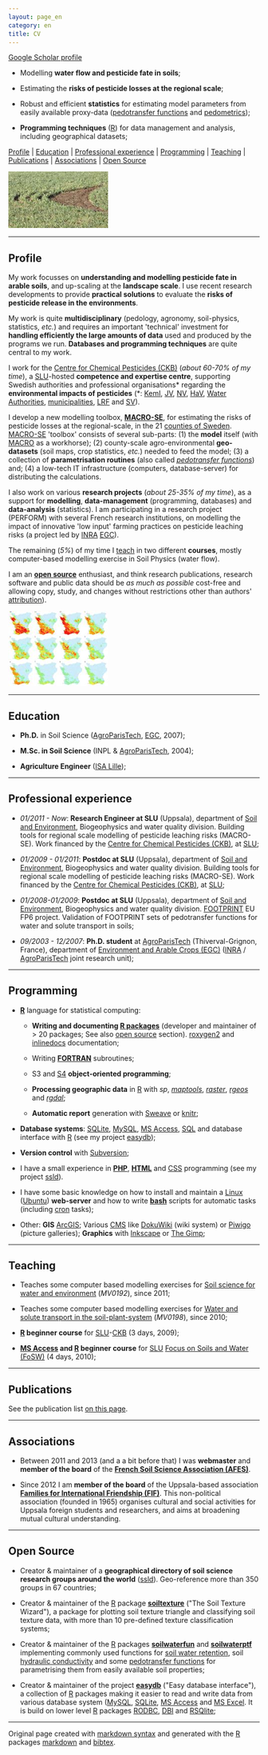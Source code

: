 ```yaml
---
layout: page_en
category: en
title: CV
---
```


[Google Scholar profile][] 

*   Modelling **water flow and pesticide fate in soils**; 

*   Estimating the **risks of pesticide losses at the regional scale**;

*   Robust and efficient **statistics** for estimating model 
    parameters from easily available proxy-data 
    ([pedotransfer functions][] and [pedometrics][]);

*   **Programming techniques** ([R][]) for data management 
    and analysis, including geographical datasets;


[Profile](#profile) | [Education](#education) | 
[Professional experience](#professionalexperience) | 
[Programming](#programming) | [Teaching](#teaching) | 
[Publications](#publications) | 
[Associations](#associations) | [Open Source](#opensource) 

![A field of cereals in spring](_images/20120427_24-c-m2-s_wheat.jpg "A field of cereals in spring")


- - - - - - - - - - - - - - - - - - - - - - - - - - - - - - - - -
Profile    <a name="profile"></a>
-------

My work focusses on **understanding and modelling pesticide fate 
in arable soils**, and up-scaling at the **landscape scale**. I 
use recent research developments to provide **practical solutions** 
to evaluate the **risks of pesticide release in the environments**.

My work is quite **multidisciplinary** (pedology, agronomy, 
soil-physics, statistics, _etc._) and requires an important 
'technical' investment for **handling efficiently the large amounts 
of data** used and produced by the programs we run. **Databases and 
programming techniques** are quite central to my work. 

I work for the [Centre for Chemical Pesticides (CKB)][] (_about 
60-70% of my time_), a [SLU][]-hosted **competence and expertise 
centre**, supporting Swedish authorities and professional organisations\* 
regarding the **environmental impacts of pesticides** (\*: [KemI][], 
[JV][], [NV][], [HaV][], [Water Authorities][], [municipalities][], 
[LRF][] and [SV][]). 

I develop a new modelling toolbox, **[MACRO-SE][]**, for estimating 
the risks of pesticide losses at the regional-scale, in the 21 
[counties of Sweden][]. [MACRO-SE][] 'toolbox' consists of several 
sub-parts: 
(1) the **model** itself (with [MACRO][] as a workhorse); 
(2) county-scale agro-environmental **geo-datasets** (soil maps, crop 
statistics, _etc._) needed to feed the model; 
(3) a collection of **parametrisation routines** (also called 
_[pedotransfer functions][]_) and; 
(4) a low-tech IT infrastructure (computers, database-server) for 
distributing the calculations. 

I also work on various **research projects** (_about 25-35% of my 
time_), as a support for **modelling**, **data-management** 
(programming, databases) and **data-analysis** (statistics). I am 
participating in a research project (PERFORM) with several French 
research institutions, on modelling the impact of innovative 'low 
input' farming practices on pesticide leaching risks (a project 
led by [INRA][] [EGC][]).

The remaining (_5%_) of my time I [teach](#teaching) in two different 
**courses**, mostly computer-based modelling exercise in Soil Physics 
(water flow).

I am an **[open source][]** enthusiast, and think research publications, 
research software and public data should be _as much as possible_ 
cost-free and allowing copy, study, and changes without restrictions 
other than authors' [attribution][]). 

![Time series of pesticide losses at the landscape scale](_images/timeSeries_IPU_SW_avg-s.jpg "Time series of pesticide losses at the landscape scale")

- - - - - - - - - - - - - - - - - - - - - - - - - - - - - - - - -
Education    <a name="education"></a>
---------

*   **Ph.D.** in Soil Science ([AgroParisTech][], [EGC][], 2007);

*   **M.Sc. in Soil Science** (INPL & [AgroParisTech][], 2004);

*   **Agriculture Engineer** ([ISA Lille][]);


- - - - - - - - - - - - - - - - - - - - - - - - - - - - - - - - -
Professional experience    <a name="professionalexperience"></a>
-----------------------

*   _01/2011 - Now_: **Research Engineer at SLU** (Uppsala), department of 
    [Soil and Environment][], Biogeophysics and water quality division. 
    Building tools for regional scale modelling of pesticide 
    leaching risks (MACRO-SE). Work financed by the 
    [Centre for Chemical Pesticides (CKB)][], at [SLU][];
    
*   _01/2009 - 01/2011_: **Postdoc at SLU** (Uppsala), department of 
    [Soil and Environment][], Biogeophysics and water quality division. 
    Building tools for regional scale modelling of pesticide 
    leaching risks (MACRO-SE). Work financed by the 
    [Centre for Chemical Pesticides (CKB)][], at [SLU][];
   
*   _01/2008-01/2009_: **Postdoc at SLU** (Uppsala), department of 
    [Soil and Environment][], Biogeophysics and water quality division. 
    [FOOTPRINT][] EU FP6 project. Validation of FOOTPRINT sets of 
    pedotransfer functions for water and solute transport in soils;

*   _09/2003 - 12/2007_: **Ph.D. student** at 
    [AgroParisTech][] (Thiverval-Grignon, France), department of 
    [Environment and Arable Crops (EGC)][] ([INRA][] / 
    [AgroParisTech][] joint research unit);


- - - - - - - - - - - - - - - - - - - - - - - - - - - - - - - - -
Programming    <a name="programming"></a>
-----------

*   **[R][]** language for statistical computing:
    
    *   **Writing and documenting [R packages][]** (developer and 
        maintainer of > 20 packages; See also [open source](#opensource) 
        section). [roxygen2][] and [inlinedocs][] documentation;
    
    *   Writing **[FORTRAN][]** subroutines;
    
    *   S3 and [S4][] **object-oriented programming**;
    
    *   **Processing geographic data** in [R][] with _sp_, _[maptools][]_, 
        _[raster][]_, _[rgeos][]_ and _[rgdal][]_;
    
    *   **Automatic report** generation with [Sweave][] or [knitr][];
    
*   **Database systems**: [SQLite][], [MySQL][], [MS Access][], 
    [SQL][] and database interface with [R][] (see my project 
    [easydb][]);
    
*   **Version control** with [Subversion][];
    
*   I have a small experience in **[PHP][]**, **[HTML][]** and 
    [CSS][] programming (see my project [ssld][]).

*   I have some basic knowledge on how to install and maintain 
    a [Linux][] ([Ubuntu][]) **web-server** and how to write 
    **[bash][]** scripts for automatic tasks (including [cron][] 
    tasks);

*   Other: **GIS** [ArcGIS][]; Various [CMS][] like [DokuWiki][] 
    (wiki system) or [Piwigo][] (picture galleries); **Graphics** 
    with [Inkscape] or [The Gimp][]; 


- - - - - - - - - - - - - - - - - - - - - - - - - - - - - - - - -
Teaching    <a name="teaching"></a>
--------

*   Teaches some computer based modelling exercises for 
    [Soil science for water and environment][] (_MV0192_), since 
    2011;
    
*   Teaches some computer based modelling exercises for 
    [Water and solute transport in the soil-plant-system][] 
    (_MV0198_), since 2010;
    
*   **[R][] beginner course** for [SLU][]-[CKB][] (3 days, 2009);

*   **[MS Access][] and [R][] beginner course** for [SLU][] 
    [Focus on Soils and Water (FoSW)][] (4 days, 2010);


- - - - - - - - - - - - - - - - - - - - - - - - - - - - - - - - -
Publications    <a name="publications"></a>
------------

See the publication list [on this page](/en/Publications/).



- - - - - - - - - - - - - - - - - - - - - - - - - - - - - - - - -
Associations    <a name="associations"></a>
------------

*   Between 2011 and 2013 (and a a bit before that) I was **webmaster** 
    and **member of the board** of the **[French Soil Science Association (AFES)][]**. 
    
*   Since 2012 I am **member of the board** of the Uppsala-based 
    association **[Families for International Friendship (FIF)][]**. 
    This non-political association (founded in 1965) organises 
    cultural and social activities for Uppsala foreign students 
    and researchers, and aims at broadening mutual cultural 
    understanding.


- - - - - - - - - - - - - - - - - - - - - - - - - - - - - - - - -
Open Source    <a name="opensource"></a>
-----------

*   Creator & maintainer of a **geographical directory of soil science 
    research groups around the world** ([ssld][]). Geo-reference 
    more than 350 groups in 67 countries;
    
*   Creator & maintainer of the [R][] package **[soiltexture][]** 
    ("The Soil Texture Wizard"), a package for plotting soil texture 
    triangle and classifying soil texture data, with more than 10 
    pre-defined texture classification systems;
    
*   Creator & maintainer of the [R][] packages **[soilwaterfun][]** 
    and **[soilwaterptf][]** implementing commonly used functions 
    for [soil water retention][], soil [hydraulic conductivity][] 
    and some [pedotransfer functions][] for parametrising them from 
    easily available soil properties;
    
*   Creator & maintainer of the project **[easydb][]** ("Easy 
    database interface"), a collection of [R][] packages making it 
    easier to read and write data from various database system 
    ([MySQL][], [SQLite][], [MS Access][] and [MS Excel][]. It is build 
    on lower level [R][] packages [RODBC][], [DBI][] and [RSQlite][];


- - - - - - - - - - - - - - - - - - - - - - - - - - - - - - - - -
Original page created with [markdown syntax][] and generated with 
the [R][] packages [markdown][] and [bibtex][].

<!--- Links (general) -->
[AgroParisTech]:    http://www.agroparistech.fr/ "AgroParisTech"
[EGC]:              http://www6.versailles-grignon.inra.fr/egc_eng/ "department of Environment and Arable Crops (EGC)"
[ISA Lille]:        http://www.isa-lille.com/ "ISA Lille" 
[CKB]:              http://www.slu.se/ckb "Centre for Chemical Pesticides (CKB)" 
[SLU]:              http://www.slu.se/ "Swedish University of Agricultural Sciences (SLU)" 
[KemI]:             http://www.kemi.se/en/ "Swedish Chemicals Agency" 
[JV]:               http://www.jordbruksverket.se "Swedish Board of Agriculture" 
[NV]:               http://www.naturvardsverket.se/ "Swedish Environmental Protection Agency"
[HaV]:              http://www.havochvatten.se/en "Swedish Agency for Marine and Water Management"
[MACRO-SE]:         http://www.slu.se/sv/centrumbildningar-och-projekt/kompetenscentrum-for-kemiska-bekampningsmedel/verksamhetsomraden/modeller/macro-se/ "MACRO-SE regional scale pesticide fate model" 
[MACRO]:            http://www.slu.se/en/collaborative-centres-and-projects/centre-for-chemical-pesticides-ckb1/areas-of-operation-within-ckb/models/macro-52/ "MACRO 5.2" 
[FOOTPRINT]:        http://www.eu-footprint.org/ "FOOTPRINT EU FP6 project"
[INRA]:             http://www.inra.fr/en "INRA"
[Pedometrics]:      http://en.wikipedia.org/wiki/Pedometrics "pedometrics (Wikipedia)" 
[Municipalities]:   http://en.wikipedia.org/wiki/Municipalities_of_Sweden "Municipalities of Sweden (Wikipedia)"

<!--- IT links (except R) -->
[SQL]:              http://en.wikipedia.org/wiki/SQL "Structured Query Language (Wikipedia)" 
[CMS]:              http://en.wikipedia.org/wiki/Content_management_system "Content management system" 
[DokuWiki]:         https://www.dokuwiki.org "DokuWiki"
[Piwigo]:           http://piwigo.org/ "Piwigo" 
[ArcGIS]:           http://en.wikipedia.org/wiki/ArcGIS "ArcGIS software"
[Inkscape]:         http://www.inkscape.org/en/ "Inkscape software"
[The Gimp]:         http://www.gimp.org/ "The Gimp software" 
[Subversion]:       http://subversion.apache.org/ "Subversion software" 
[MySQL]:            http://www.mysql.com/ "MySQL database" 
[SQLite]:           http://www.sqlite.org/ "SQLite database"
[ssld]:             http://www.afes.fr/ssld/ "geographical directory of soil science research groups around the world" 
[markdown syntax]:  http://daringfireball.net/projects/markdown "markdown"
[MS Access]:        http://en.wikipedia.org/wiki/MS_Access "Microsoft Access" 
[MS Excel]:         http://en.wikipedia.org/wiki/MS_Excel "Microsoft Excel"
[PHP]:              http://php.net/ "PHP Programming" 
[HTML]:             http://en.wikipedia.org/wiki/HTML "HyperText Markup Language (Wikipedia)" 
[CSS]:              http://en.wikipedia.org/wiki/CSS "Cascading Style Sheets (Wikipedia)"
[FORTRAN]:          http://en.wikipedia.org/wiki/FORTRAN "FORTRAN programming"
[Linux]:            http://en.wikipedia.org/wiki/Linux "Linux Operating System" 
[Ubuntu]:           http://www.ubuntu.com/ "Ubuntu Linux Operating System"
[bash]:             http://en.wikipedia.org/wiki/Bash_%28Unix_shell%29 "Bash (Unix shell)"
[cron]:             http://en.wikipedia.org/wiki/Cron "cron job scheduler" 
[LRF]:              http://www.lrf.se/In-English/ "Federation of Swedish Farmers (LRF)"
[SV]:               http://www.plastkemiforetagen.se/sektorgrupper/svv/ "De svenska växtskyddsföretagens branschförening"

<!--- R links -->
[R]:                http://www.r-project.org/ "The R Project for Statistical Computing" 
[Sweave]:           http://leisch.userweb.mwn.de/Sweave/ "Sweave" 
[easydb]:           https://r-forge.r-project.org/projects/easydb/ "easy database interface (R package)"
[soilwaterfun]:     https://r-forge.r-project.org/projects/soilwater/ "soilwaterfun (R package)" 
[soilwaterptf]:     https://r-forge.r-project.org/projects/soilwater/ "soilwaterptf (R package)" 
[soiltexture]:      http://cran.r-project.org/web/packages/soiltexture "soiltexture (R package)" 
[bibtex]:           http://cran.r-project.org/web/packages/bibtex "bibtex (R package)" 
[markdown]:         http://cran.r-project.org/web/packages/markdown "markdown (R package)" 
[RODBC]:            http://cran.r-project.org/web/packages/RODBC/ "RODBC (R package)"
[DBI]:              http://cran.r-project.org/web/packages/DBI/ "DBI (R package)"
[RSQLite]:          http://cran.r-project.org/web/packages/RSQLite/ "RSQLite (R package)" 
[knitr]:            http://cran.r-project.org/web/packages/knitr/ "knitr (R package)" 
[maptools]:         http://cran.r-project.org/web/packages/maptools/ "maptools (R package)"
[raster]:           http://cran.r-project.org/web/packages/raster/ "raster (R package)"
[rgdal]:            http://cran.r-project.org/web/packages/rgdal/ "rgdal (R package)"
[rgeos]:            http://cran.r-project.org/web/packages/rgeos/ "rgeos (R package)"
[roxygen2]:         http://cran.r-project.org/web/packages/roxygen2/ "roxygen2 (R package)"
[inlinedocs]:       http://cran.r-project.org/web/packages/inlinedocs/ "inlinedocs (R package)"
[R packages]:       http://cran.r-project.org/doc/manuals/R-exts.html 
[S4]:               http://cran.r-project.org/doc/manuals/r-release/R-ints.html#S4-objects "S4 objects"

<!--- 'Long' links -->
[Soil and Environment]: http://www.slu.se/en/departments/soil-environment/ "Soil and Environment"
[Water Authorities]: http://www.vattenmyndigheterna.se/En/ "Sweden water authorities" 
[Centre for Chemical Pesticides (CKB)]: http://www.slu.se/ckb "Centre for Chemical Pesticides (CKB)" 
[counties of Sweden]: http://en.wikipedia.org/wiki/Counties_of_Sweden "counties of Sweden (Wikipedia)" 
[Environment and Arable Crops (EGC)]: http://www6.versailles-grignon.inra.fr/egc_eng/ "department of Environment and Arable Crops (EGC)"
[Pedotransfer functions]: http://en.wikipedia.org/wiki/Pedotransfer_functions "Pedotransfer functions (Wikipedia)"
[Open source]: http://en.wikipedia.org/wiki/Open_source "Open source (Wikipedia)"
[Attribution]: http://en.wikipedia.org/wiki/Attribution_%28copyright%29 "Attribution as copyright (Wikipedia)"
[French Soil Science Association (AFES)]: http://www.afes.fr "French Soil Science Association (AFES)" 
[Families for International Friendship (FIF)]: http://www.fif.uu.se "Families for International Friendship (FIF)" 
[Soil water retention]: http://en.wikipedia.org/wiki/Soil_water_%28retention%29 "Soil water retention (Wikipedia)"
[Hydraulic conductivity]: http://en.wikipedia.org/wiki/Hydraulic_conductivity "Hydraulic conductivity (Wikipedia)"
[Focus on Soils and Water (FoSW)]: http://www.slu.se/FoSW "Focus on Soils and Water (FoSW) graduate school"
[Soil science for water and environment]: http://slunik.slu.se/student_index.cfm?id=10633 "Soil science for water and environment" 
[Water and solute transport in the soil-plant-system]: http://slunik.slu.se/student_index.cfm?id=10672 "Water and solute transport in the soil-plant-system" 
[Google Scholar profile]: http://scholar.google.se/citations?user=cRNn-IMAAAAJ&hl=en&oi=ao "Julien MOEYS Google Scholar profile"



